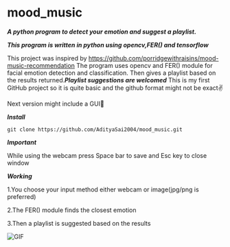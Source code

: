 # mood_music
***A python program to detect your emotion and suggest a playlist.***

***This program is written in python using opencv,FER() and tensorflow***

This project was inspired by https://github.com/porridgewithraisins/mood-music-recommendation 
The program uses opencv and FER() module for facial emotion detection and classification.
Then gives a playlist based on the results returned.***Playlist suggestions are welcomed***
This is my first GitHub project so it is quite basic and the github format might not be exact✌️

Next version might include a GUI🤞

***Install***

`git clone https://github.com/AdityaSai2004/mood_music.git`

***Important***

While using the webcam press Space bar to save and Esc key to close window

***Working***

1.You choose your input method either webcam or image(jpg/png is preferred)

2.The FER() module finds the closest emotion

3.Then a playlist is suggested based on the results

![GIF](https://imgur.com/AtE71n1)
